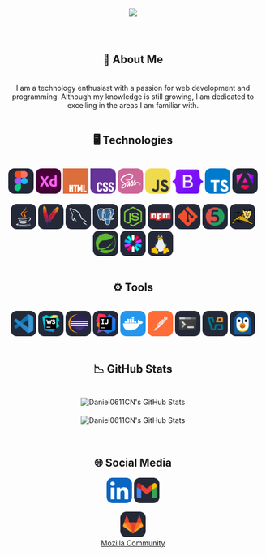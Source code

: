 <div align="center">
    <h1 align="center">
        <img src="https://readme-typing-svg.herokuapp.com/?font=Righteous&size=35&center=true&vCenter=true&width=500&height=70&duration=4000&lines=Hello+There!+👋;+I'm+Daniel+Clavijo!;" />
    </h1>
</div>

<br/>

<div align="center">
    <h2>🌠 About Me</h2>
</div>

<br/>

<div align="center">
    I am a technology enthusiast with a passion for web development and programming. Although my knowledge is still growing, I am dedicated to excelling in the areas I am familiar with.
</div>

<br/>

<div align="center">
    <h2>🖥️ Technologies</h2>
</div>

<br/>

<div align="center">
    <img src="https://raw.githubusercontent.com/Daniel0611CN/Daniel0611CN/refs/heads/main/img/figma.svg"  width="50px"/>
    <img src="https://raw.githubusercontent.com/Daniel0611CN/Daniel0611CN/refs/heads/main/img/xd.svg"  width="50px"/>
    <img src="https://raw.githubusercontent.com/Daniel0611CN/Daniel0611CN/refs/heads/main/img/html.svg"  width="50px"/>
    <img src="https://raw.githubusercontent.com/Daniel0611CN/Daniel0611CN/refs/heads/main/img/css.svg"  width="50px"/>
    <img src="https://raw.githubusercontent.com/Daniel0611CN/Daniel0611CN/refs/heads/main/img/sass.svg"  width="50px"/>
<!--     <img src="https://raw.githubusercontent.com/Daniel0611CN/Daniel0611CN/refs/heads/main/img/tailwindcss.svg"  width="50px"/> -->
    <img src="https://raw.githubusercontent.com/Daniel0611CN/Daniel0611CN/refs/heads/main/img/javascript.svg"  width="50px"/>
    <img src="https://raw.githubusercontent.com/Daniel0611CN/Daniel0611CN/refs/heads/main/img/bootstrap.svg"  width="60px"/>
<!--     <img src="https://raw.githubusercontent.com/Daniel0611CN/Daniel0611CN/refs/heads/main/img/htmx.svg"  width="50px"/> -->
    <img src="https://raw.githubusercontent.com/Daniel0611CN/Daniel0611CN/refs/heads/main/img/typescript.svg"  width="50px"/>
    <img src="https://raw.githubusercontent.com/Daniel0611CN/Daniel0611CN/refs/heads/main/img/angular.svg"  width="50px"/>
    <br/>
    <br/>
    <img src="https://raw.githubusercontent.com/Daniel0611CN/Daniel0611CN/refs/heads/main/img/java.svg"  width="50px"/>
    <img src="https://raw.githubusercontent.com/Daniel0611CN/Daniel0611CN/refs/heads/main/img/maven.svg"  width="50px"/>
<!--     <img src="https://raw.githubusercontent.com/Daniel0611CN/Daniel0611CN/refs/heads/main/img/python.svg"  width="50px"/> -->
    <img src="https://raw.githubusercontent.com/Daniel0611CN/Daniel0611CN/refs/heads/main/img/mysql.svg"  width="50px"/>
    <img src="https://raw.githubusercontent.com/Daniel0611CN/Daniel0611CN/refs/heads/main/img/postgresql.svg"  width="50px"/>
    <img src="https://raw.githubusercontent.com/Daniel0611CN/Daniel0611CN/refs/heads/main/img/nodejs.svg"  width="50px"/>
    <img src="https://raw.githubusercontent.com/Daniel0611CN/Daniel0611CN/refs/heads/main/img/npm.svg"  width="50px"/>
    <img src="https://raw.githubusercontent.com/Daniel0611CN/Daniel0611CN/refs/heads/main/img/git.svg"  width="50px"/>
    <img src="https://raw.githubusercontent.com/Daniel0611CN/Daniel0611CN/refs/heads/main/img/junit.svg"  width="50px"/>
    <img src="https://raw.githubusercontent.com/Daniel0611CN/Daniel0611CN/refs/heads/main/img/tomcat.svg"  width="50px"/>
    <img src="https://raw.githubusercontent.com/Daniel0611CN/Daniel0611CN/refs/heads/main/img/spring.svg"  width="50px"/>
    <img src="https://raw.githubusercontent.com/Daniel0611CN/Daniel0611CN/refs/heads/main/img/jwt.svg"  width="50px"/>
    <img src="https://raw.githubusercontent.com/Daniel0611CN/Daniel0611CN/refs/heads/main/img/linux.svg"  width="50px"/>
    <br/>
</div>

<br/>

<div align="center">
    <h2>⚙️ Tools</h2>
</div>

<br/>

<div align="center">
    <img src="https://raw.githubusercontent.com/Daniel0611CN/Daniel0611CN/refs/heads/main/img/vscode.svg"  width="50px"/>
    <img src="https://raw.githubusercontent.com/Daniel0611CN/Daniel0611CN/refs/heads/main/img/webstorm.svg"  width="50px"/>
    <img src="https://raw.githubusercontent.com/Daniel0611CN/Daniel0611CN/refs/heads/main/img/eclipse.svg"  width="50px"/>
    <img src="https://raw.githubusercontent.com/Daniel0611CN/Daniel0611CN/refs/heads/main/img/idea.svg"  width="50px"/>
    <img src="https://raw.githubusercontent.com/Daniel0611CN/Daniel0611CN/refs/heads/main/img/docker.svg"  width="50px"/>
    <img src="https://raw.githubusercontent.com/Daniel0611CN/Daniel0611CN/refs/heads/main/img/postman.svg"  width="50px"/>
    <img src="https://raw.githubusercontent.com/Daniel0611CN/Daniel0611CN/refs/heads/main/img/terminal.svg"  width="50px"/>
    <img src="https://raw.githubusercontent.com/Daniel0611CN/Daniel0611CN/refs/heads/main/img/virtualbox.svg"  width="50px"/>
    <img src="https://raw.githubusercontent.com/Daniel0611CN/Daniel0611CN/refs/heads/main/img/wsl.svg"  width="50px"/>
</div>

<br/>

<div align="center">
    <h2>📉 GitHub Stats</h2>
</div>

<br/>

<div align="center">
    <img align="center" src="https://github-readme-stats.vercel.app/api?username=Daniel0611CN&include_all_commits=true&count_private=true&show_icons=true&line_height=20&title_color=7A7ADB&icon_color=2234AE&text_color=D3D3D3&bg_color=0,000000,130F40&rank_icon=github"         alt="Daniel0611CN's GitHub Stats">
</div>

<br/>

<div align="center">
<img align="center" src="https://github-readme-stats.vercel.app/api/top-langs/?username=Daniel0611CN&include_all_commits=true&count_private=true&show_icons=true&line_height=20&hide_progress=true&title_color=7A7ADB&icon_color=2234AE&text_color=D3D3D3&bg_color=0,000000,130F40" alt="Daniel0611CN's GitHub Stats">
</div>

<br/>

<br/>

<div align="center">
    <h2>🌐 Social Media</h2>
</div>

<p align="center">    
    <a href="https://www.linkedin.com/in/daniel-clavijo-nu%C3%B1ez/" alt="LinkedIn"><img src="https://raw.githubusercontent.com/Daniel0611CN/Daniel0611CN/refs/heads/main/img/linkedin.svg"  width="50px"/></a>
    <a href="mailto:daniclavijonunez@gmail.com" alt="Contact Me"><img src="https://raw.githubusercontent.com/Daniel0611CN/Daniel0611CN/refs/heads/main/img/gmail.svg"  width="50px"/></a>
</p>
<p align="center">
    <a href="https://gitlab.com/Daniel0611CN" alt="GitLab"><img src="https://raw.githubusercontent.com/Daniel0611CN/Daniel0611CN/refs/heads/main/img/gitlab.svg" width="50px"/></a>
    <br>
    <a href="https://connect.mozilla.org/t5/user/viewprofilepage/user-id/52155">Mozilla Community</a>
</p>
